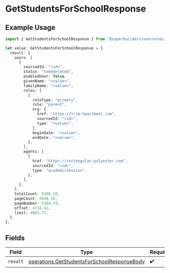 # GetStudentsForSchoolResponse

## Example Usage

```typescript
import { GetStudentsForSchoolResponse } from "@superbuilders/oneroster/models/operations";

let value: GetStudentsForSchoolResponse = {
  result: {
    users: [
      {
        sourcedId: "<id>",
        status: "tobedeleted",
        enabledUser: false,
        givenName: "<value>",
        familyName: "<value>",
        roles: [
          {
            roleType: "primary",
            role: "parent",
            org: {
              href: "https://trim-heartbeat.com",
              sourcedId: "<id>",
              type: "<value>",
            },
            beginDate: "<value>",
            endDate: "<value>",
          },
        ],
        agents: [
          {
            href: "https://rectangular-polyester.com",
            sourcedId: "<id>",
            type: "academicSession",
          },
        ],
      },
    ],
    totalCount: 9269.28,
    pageCount: 5648.18,
    pageNumber: 5384.74,
    offset: 4716.41,
    limit: 4603.77,
  },
};
```

## Fields

| Field                                                                                                      | Type                                                                                                       | Required                                                                                                   | Description                                                                                                |
| ---------------------------------------------------------------------------------------------------------- | ---------------------------------------------------------------------------------------------------------- | ---------------------------------------------------------------------------------------------------------- | ---------------------------------------------------------------------------------------------------------- |
| `result`                                                                                                   | [operations.GetStudentsForSchoolResponseBody](../../models/operations/getstudentsforschoolresponsebody.md) | :heavy_check_mark:                                                                                         | N/A                                                                                                        |